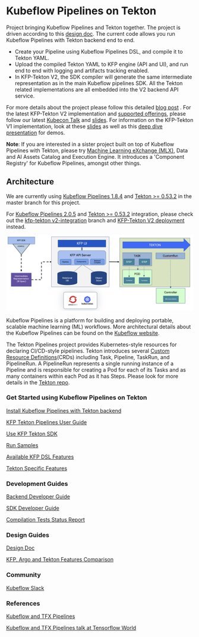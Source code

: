 # Kubeflow Pipelines on Tekton

Project bringing Kubeflow Pipelines and Tekton together. The project is driven
according to this [design doc](http://bit.ly/kfp-tekton). The current code allows you run Kubeflow Pipelines with Tekton backend end to end.

* Create your Pipeline using Kubeflow Pipelines DSL, and compile it to Tekton
  YAML.
* Upload the compiled Tekton YAML to KFP engine (API and UI), and run end to end
  with logging and artifacts tracking enabled.
* In KFP-Tekton V2, the SDK compiler will generate the same intermediate representation as in the main Kubeflow pipelines SDK. All the Tekton related implementations are all embedded into the V2 backend API service.

For more details about the project please follow this detailed [blog post](https://developer.ibm.com/blogs/awb-tekton-optimizations-for-kubeflow-pipelines-2-0) . For the latest KFP-Tekton V2 implementation and [supported offerings](https://developer.ibm.com/articles/advance-machine-learning-workflows-with-ibm-watson-pipelines/), please follow our latest [Kubecon Talk](https://www.youtube.com/watch?v=ecx-yp4g7YU) and [slides](https://docs.google.com/presentation/d/1Su42ApXzZvVwhNSYRAk3bd0heHOtrdEX/edit?usp=sharing&ouid=103716780892927252554&rtpof=true&sd=true). For information on the KFP-Tekton V1 implementation, look at these [slides](https://www.slideshare.net/AnimeshSingh/kubeflow-pipelines-with-tekton-236769976) as well as this [deep dive presentation](https://www.youtube.com/watch?v=AYIeNtXLT_k) for demos.

**Note**: If you are interested in a sister project built on top of Kubeflow Pipelines with Tekton, please try [Machine Learning eXchange (MLX)](https://github.com/machine-learning-exchange), Data and AI Assets Catalog and Execution Engine. It introduces a 'Component Registry' for Kubeflow Pipelines, amongst other things.

## Architecture

We are currently using [Kubeflow Pipelines 1.8.4](https://github.com/kubeflow/pipelines/releases/tag/1.8.4) and
[Tekton >= 0.53.2](https://github.com/tektoncd/pipeline/releases/tag/v0.53.2)
in the master branch for this project.

For [Kubeflow Pipelines 2.0.5](https://github.com/kubeflow/pipelines/releases/tag/2.0.5) and
[Tekton >= 0.53.2](https://github.com/tektoncd/pipeline/releases/tag/v0.53.2)
integration, please check out the [kfp-tekton v2-integration](https://github.com/kubeflow/kfp-tekton/tree/v2-integration) branch and [KFP-Tekton V2 deployment](/guides/kfp_tekton_install.md#standalone-kubeflow-pipelines-v2-with-tekton-backend-deployment) instead.

![kfp-tekton](images/kfp-tekton.png)


Kubeflow Pipelines is a platform for building and deploying portable, scalable machine learning (ML) workflows. More architectural details about the Kubeflow Pipelines can be found on the [Kubeflow website](https://www.kubeflow.org/docs/components/pipelines/overview/).

The Tekton Pipelines project provides Kubernetes-style resources for declaring
CI/CD-style pipelines. Tekton introduces several [Custom Resource Definitions](https://kubernetes.io/docs/concepts/extend-kubernetes/api-extension/custom-resources/)(CRDs) including Task, Pipeline, TaskRun, and PipelineRun. A PipelineRun represents a single running instance of a Pipeline and is responsible for creating a Pod for each of its Tasks and as many containers within each Pod as it has Steps. Please look for more details in the [Tekton repo](https://github.com/tektoncd/pipeline).

### Get Started using Kubeflow Pipelines on Tekton

[Install Kubeflow Pipelines with Tekton backend](/guides/kfp_tekton_install.md)

[KFP Tekton Pipelines User Guide](/guides/kfp-user-guide/README.md)

[Use KFP Tekton SDK](/sdk/README.md)

[Run Samples](/samples/README.md)

[Available KFP DSL Features](/sdk/FEATURES.md)

[Tekton Specific Features](/guides/advanced_user_guide.md)

### Development Guides

[Backend Developer Guide](/guides/developer_guide.md)

[SDK Developer Guide](/sdk/python/README.md)

[Compilation Tests Status Report](/sdk/python/tests/README.md)

### Design Guides

[Design Doc](http://bit.ly/kfp-tekton)

[KFP, Argo and Tekton Features Comparison](https://docs.google.com/spreadsheets/d/1LFUy86MhVrU2cRhXNsDU-OBzB4BlkT9C0ASD3hoXqpo/edit#gid=979402121)

### Community

[Kubeflow Slack](https://join.slack.com/t/kubeflow/shared_invite/zt-cpr020z4-PfcAue_2nw67~iIDy7maAQ)

### References

[Kubeflow and TFX Pipelines](/samples/kfp-tfx)

[Kubeflow and TFX Pipelines talk at Tensorflow World](https://www.slideshare.net/AnimeshSingh/hybrid-cloud-kubeflow-and-tensorflow-extended-tfx)
